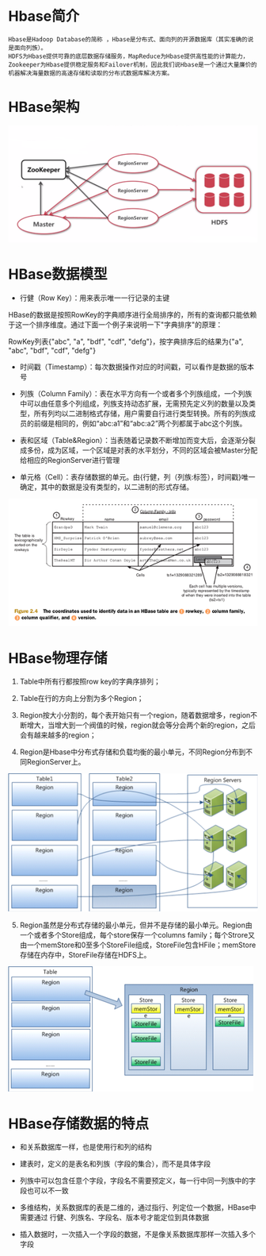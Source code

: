 # Hbase简介
```
Hbase是Hadoop Database的简称 ，Hbase是分布式、面向列的开源数据库（其实准确的说是面向列族）。
HDFS为Hbase提供可靠的底层数据存储服务，MapReduce为Hbase提供高性能的计算能力，Zookeeper为Hbase提供稳定服务和Failover机制，因此我们说Hbase是一个通过大量廉价的机器解决海量数据的高速存储和读取的分布式数据库解决方案。
```

# HBase架构

![](images/hbase-1.png)

# HBase数据模型

- 行健（Row Key）：用来表示唯一一行记录的主键

HBase的数据是按照RowKey的字典顺序进行全局排序的，所有的查询都只能依赖于这一个排序维度。通过下面一个例子来说明一下"字典排序"的原理：

RowKey列表{"abc", "a", "bdf", "cdf", "defg"}，按字典排序后的结果为{"a", "abc", "bdf", "cdf", "defg"}

- 时间戳（Timestamp）：每次数据操作对应的时间戳，可以看作是数据的版本号

- 列族（Column Family）：表在水平方向有一个或者多个列族组成，一个列族中可以由任意多个列组成，列族支持动态扩展，无需预先定义列的数量以及类型，所有列均以二进制格式存储，用户需要自行进行类型转换。所有的列族成员的前缀是相同的，例如“abc:a1”和“abc:a2”两个列都属于abc这个列族。

- 表和区域（Table&Region）：当表随着记录数不断增加而变大后，会逐渐分裂成多份，成为区域，一个区域是对表的水平划分，不同的区域会被Master分配给相应的RegionServer进行管理

- 单元格（Cell）：表存储数据的单元。由{行健，列（列族:标签），时间戳}唯一确定，其中的数据是没有类型的，以二进制的形式存储。

![](images/hbase-4.png)

# HBase物理存储

1. Table中所有行都按照row key的字典序排列；

2. Table在行的方向上分割为多个Region；

3. Region按大小分割的，每个表开始只有一个region，随着数据增多，region不断增大，当增大到一个阀值的时候，region就会等分会两个新的region，之后会有越来越多的region；

4. Region是Hbase中分布式存储和负载均衡的最小单元，不同Region分布到不同RegionServer上。 

![](images/hbase-2.png)

5. Region虽然是分布式存储的最小单元，但并不是存储的最小单元。Region由一个或者多个Store组成，每个store保存一个columns family；每个Strore又由一个memStore和0至多个StoreFile组成，StoreFile包含HFile；memStore存储在内存中，StoreFile存储在HDFS上。 

![](images/hbase-3.png)

# HBase存储数据的特点

- 和关系数据库一样，也是使用行和列的结构

- 建表时，定义的是表名和列族（字段的集合），而不是具体字段

- 列族中可以包含任意个字段，字段名不需要预定义，每一行中同一列族中的字段也可以不一致

- 多维结构，关系数据库的表是二维的，通过指行、列定位一个数据，HBase中需要通过 行健、列族名、字段名、版本号才能定位到具体数据

- 插入数据时，一次插入一个字段的数据，不是像关系数据库那样一次插入多个字段
